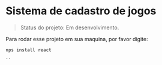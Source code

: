 <h1>Sistema de cadastro de jogos</h1>

> Status do projeto: Em desenvolvimento.

Para rodar esse projeto em sua maquina, por favor digite: 
 
 ```
 nps install react
 
 ``
